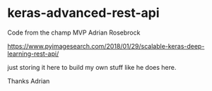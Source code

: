 # keras-advanced-rest-api

Code from the champ MVP Adrian Rosebrock

https://www.pyimagesearch.com/2018/01/29/scalable-keras-deep-learning-rest-api/

just storing it here to build my own stuff like he does here.

Thanks Adrian
